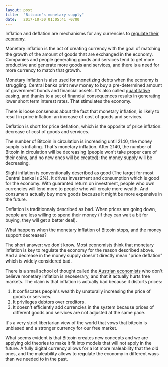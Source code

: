 ```yaml
---
layout: post
title:  "Bitcoin's monetary supply"
date:   2017-10-30 01:05:41 -0700
---
```


Inflation and deflation are mechanisms for any currencies to [regulate their economy](https://www.youtube.com/watch?v=PHe0bXAIuk0).

Monetary inflation is the act of creating currency with the goal of matching the growth of the amount of goods that are exchanged in the economy. Companies and people generating goods and services tend to get more productive and generate more goods and services, and there is a need for more currency to match that growth.

Monetary inflation is also used for monetizing debts when the economy is struggling. Central banks print new money to buy a pre-determined amount of government bonds and financial assets. It's also called [quantitative easing](http://www.bankofengland.co.uk/monetarypolicy/pages/qe/default.aspx), and thanks to a set of financial consequences results in generating lower short term interest rates. That stimulates the economy.

There is loose consensus about the fact that monetary inflation, is likely to result in price inflation: an increase of cost of goods and services.

Deflation is short for price deflation, which is the opposite of price inflation: decrease of cost of goods and services.

The number of Bitcoin in circulation is increasing until 2140, the money supply is inflating. That's monetary inflation. After 2140, the number of Bitcoin in circulation will be decreasing (people won't take proper care of their coins, and no new ones will be created): the money supply will be decreasing.

Slight inflation is conventionally described as good (The target for most Central banks is 2%). It drives investment and consumption which is good for the economy. With guaranted return on investment, people who own currencies will lend more to people who will create more wealth. And consumers actually buy more goods because it might be more expensive in the future.

Deflation is traditionnaly described as bad. When prices are going down, people are less willing to spend their money (if they can wait a bit for buying, they will get a better deal).

What happens when the monetary inflation of Bitcoin stops, and the money support decreases?

The short answer: we don't know. Most economists think that monetary inflation is key to regulate the economy for the reason described above. And a decrease in the money supply doesn't directly mean "price deflation" which is widely considered bad.

There is a small school of thought called the [Austrian economists](https://en.wikipedia.org/wiki/Austrian_School) who don't believe monetary inflation is neceserary, and that it actually hurts free markets. The claim is that inflation is actually bad because it distorts prices:

 1. It confiscates people's wealth by unaturally increasing the price of goods or services.
 2. It privileges debtors over creditors.
 3. It doesn't efficiently add currencies in the system because prices of different goods and services are not adjusted at the same pace. 
 
It's a very strict libertarian view of the world that vows that bitcoin is unbiased and a stronger currency for our free market.

What seems evident is that Bitcoin creates new concepts and we are applying old theories to make it fit into models that will not apply in the future.
A fully digital currency allows for a lot more maleability that the old ones, and the maleability allows to regulate the economy in different ways than we needed to in the past.
